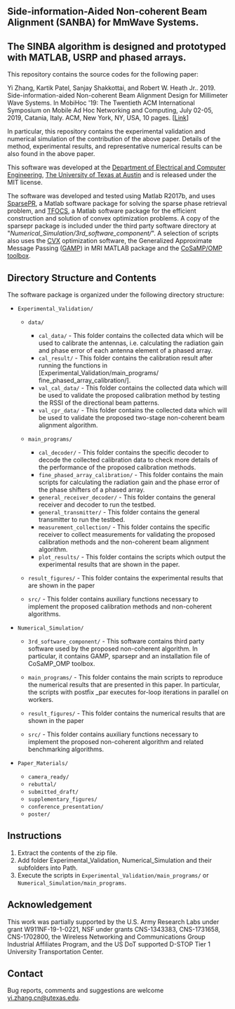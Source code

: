 ## Side-information-Aided Non-coherent Beam Alignment (SANBA) for MmWave Systems.
## The SINBA algorithm is designed and prototyped with MATLAB, USRP and phased arrays.

This repository contains the source codes for the following paper:

Yi Zhang, Kartik Patel, Sanjay Shakkottai, and Robert W. Heath Jr.. 2019.
Side-information-aided Non-coherent Beam Alignment Design for Millimeter
Wave Systems. In MobiHoc '19: The Twentieth ACM International Symposium on
Mobile Ad Hoc Networking and Computing, July 02-05, 2019, Catania, Italy.
ACM, New York, NY, USA, 10 pages. \[[Link][Paper_Link]\]

In particular, this repository contains the experimental validation and
numerical simulation of the contribution of the above paper. Details of the
method, experimental results, and representative numerical results can be
also found in the above paper.

This software was developed at the [Department of Electrical and Computer
Engineering][UT_ECE], [The University of Texas at Austin][UT_Austin]
and is released under the MIT license.

The software was developed and tested using Matlab R2017b, and uses
[SparsePR][SparsePR], a Matlab software package for solving the sparse
phase retrieval problem, and [TFOCS][tfocs], a Matlab software package
for the efficient construction and solution of convex optimization problems.
A copy of the sparsepr package is included under the third party software
directory at "_Numerical_Simulation/3rd_software_component/_". A selection
of scripts also uses the [CVX][cvx] optimization software, the Generalized
Approximate Message Passing ([GAMP][GAMP]) in MRI MATLAB package and the
[CoSaMP/OMP toolbox][OMP].


## Directory Structure and Contents

The software package is organized under the following directory structure:
- `Experimental_Validation/`
     - `data/`
       - `cal_data/` - 
              This folder contains the collected data which will be used to
              calibrate the antennas, i.e. calculating the radiation gain
              and phase error of each antenna element of a phased array.
       - `cal_result/` - 
              This folder contains the calibration result after running the
              functions in [Experimental_Validation/main_programs/
              fine_phased_array_calibration/].
       - `val_cal_data/` - 
              This folder contains the collected data which will be used to
              validate the proposed calibration method by testing the
              RSSI of the directional beam patterns.
       - `val_cpr_data/` -
              This folder contains the collected data which will be used to
              validate the proposed two-stage non-coherent beam alignment
              algorithm.

     - `main_programs/`
       - `cal_decoder/` - 
              This folder contains the specific decoder to decode the
              collected calibration data to check more details of the
              performance of the proposed calibration methods.
       - `fine_phased_array_calibration/` - 
              This folder contains the main scripts for calculating the
              radiation gain and the phase error of the phase shifters of a
              phased array.
       - `general_receiver_decoder/` - 
              This folder contains the general receiver and decoder to run
              the testbed.
       - `general_transmitter/` - 
              This folder contains the general transmitter to run the
              testbed.
       - `measurement_collection/` - 
              This folder contains the specific receiver to collect
              measurements for validating the proposed calibration methods
              and the non-coherent beam alignment algorithm.
       - `plot_results/` - 
              This folder contains the scripts which output the
              experimental results that are shown in the paper.

     - `result_figures/` - 
       This folder contains the experimental results that are shown in the
       paper

     - `src/` - 
       This folder contains auxiliary functions necessary to implement the
       proposed calibration methods and non-coherent algorithms.

- `Numerical_Simulation/`
     - `3rd_software_component/` - 
       This software contains third party software used by the proposed
       non-coherent algorithm. In particular, it contains GAMP, sparsepr
       and an installation file of CoSaMP_OMP toolbox.

     - `main_programs/` -
       This folder contains the main scripts to reproduce the numerical
       results that are presented in this paper. In particular, the
       scripts with postfix _par executes for-loop iterations in parallel
       on workers.

     - `result_figures/` - 
       This folder contains the numerical results that are shown in the
       paper

     - `src/` - 
       This folder contains auxiliary functions necessary to implement the
       proposed non-coherent algorithm and related benchmarking algorithms.

- `Paper_Materials/`
     - `camera_ready/`
     - `rebuttal/`
     - `submitted_draft/`
     - `supplementary_figures/`
     - `conference_presentation/`
     - `poster/`

## Instructions

1. Extract the contents of the zip file.
2. Add folder Experimental_Validation, Numerical_Simulation and their
   subfolders into Path.
3. Execute the scripts in `Experimental_Validation/main_programs/` or
   `Numerical_Simulation/main_programs`.


## Acknowledgement

This work was partially supported by the U.S. Army Research Labs under grant W911NF-19-1-0221, NSF under grants CNS-1343383,
CNS-1731658, CNS-1702800, the Wireless Networking and Communications Group Industrial Affiliates Program, and the US DoT
supported D-STOP Tier 1 University Transportation Center.

## Contact

Bug reports, comments and suggestions are welcome
yi.zhang.cn@utexas.edu.


[UT_Austin]: https://www.utexas.edu/
[UT_ECE]: http://www.ece.utexas.edu/
[cvx]: http://cvxr.com/cvx/
[GAMP]: https://sourceforge.net/projects/gampmatlab/
[OMP]: https://www.mathworks.com/matlabcentral/fileexchange/32402-cosamp-and-omp-for-sparse-recovery
[SparsePR]: https://bitbucket.org/charms/sparsepr/
[tfocs]: http://cvxr.com/tfocs/
[Paper_Link]: https://dl.acm.org/citation.cfm?id=3326532

